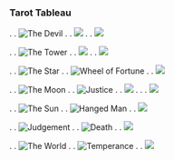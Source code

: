 ### Tarot Tableau

. . ![][key-15] . . ![ ][key-8] . . ![ ][key-1] 

. . ![][key-16] . . ![ ][key-9] . . ![ ][key-2] 

. . ![][key-17] . . ![][key-10] . . ![ ][key-3] 

. . ![][key-18] . . ![][key-11] . . ![ ][key-4]  . . . ![ ][key-0]

. . ![][key-19] . . ![][key-12] . . ![ ][key-5] 

. . ![][key-20] . . ![][key-13] . . ![ ][key-6] 

. . ![][key-21] . . ![][key-14] . . ![ ][key-7] 


[key-0]: /img/200p/0-the-fool.png "The Fool"
[key-1]: /img/200p/1-the-magician.png "The Magician"
[key-2]: /img/200p/2-high-priestess.png "High Priestess"
[key-3]: /img/200p/3-the-empress.png "The Empress"
[key-4]: /img/200p/4-the-emperor.png "The Emperor"
[key-5]: /img/200p/5-hierophant.png "Hierophant"
[key-6]: /img/200p/6-the-lovers.png "The Lovers"
[key-7]: /img/200p/7-the-chariot.png "The Chariot"
[key-8]: /img/200p/8-strength.png "Strength"
[key-9]: /img/200p/9-the-hermit.png "The Hermit"
[key-10]: /img/200p/10-wheel-of-fortune.png "Wheel of Fortune"
[key-11]: /img/200p/11-justice.png "Justice"
[key-12]: /img/200p/12-hanged-man.png "Hanged Man"
[key-13]: /img/200p/13-death.png "Death"
[key-14]: /img/200p/14-temperance.png "Temperance"
[key-15]: /img/200p/15-the-devil.png "The Devil"
[key-16]: /img/200p/16-the-tower.png "The Tower"
[key-17]: /img/200p/17-the-star.png "The Star"
[key-18]: /img/200p/18-the-moon.png "The Moon"
[key-19]: /img/200p/19-the-sun.png "The Sun"
[key-20]: /img/200p/20-judgement.png "Judgement"
[key-21]: /img/200p/21-the-world.png "The World"